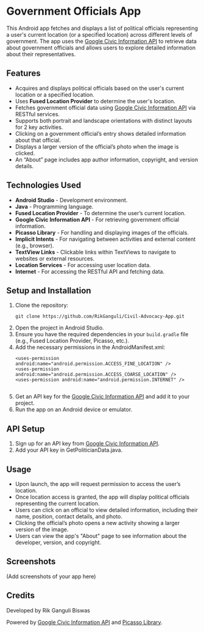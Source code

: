 <h1>Government Officials App</h1>

<p>This Android app fetches and displays a list of political officials representing a user's current location (or a specified location) across different levels of government. The app uses the <a href="https://developers.google.com/civic-information">Google Civic Information API</a> to retrieve data about government officials and allows users to explore detailed information about their representatives.</p>

<h2>Features</h2>
<ul>
  <li>Acquires and displays political officials based on the user's current location or a specified location.</li>
  <li>Uses <strong>Fused Location Provider</strong> to determine the user's location.</li>
  <li>Fetches government official data using <a href="https://developers.google.com/civic-information">Google Civic Information API</a> via RESTful services.</li>
  <li>Supports both portrait and landscape orientations with distinct layouts for 2 key activities.</li>
  <li>Clicking on a government official’s entry shows detailed information about that official.</li>
  <li>Displays a larger version of the official’s photo when the image is clicked.</li>
  <li>An “About” page includes app author information, copyright, and version details.</li>
</ul>

<h2>Technologies Used</h2>
<ul>
  <li><strong>Android Studio</strong> - Development environment.</li>
  <li><strong>Java</strong> - Programming language.</li>
  <li><strong>Fused Location Provider</strong> - To determine the user’s current location.</li>
  <li><strong>Google Civic Information API</strong> - For retrieving government official information.</li>
  <li><strong>Picasso Library</strong> - For handling and displaying images of the officials.</li>
  <li><strong>Implicit Intents</strong> - For navigating between activities and external content (e.g., browser).</li>
  <li><strong>TextView Links</strong> - Clickable links within TextViews to navigate to websites or external resources.</li>
  <li><strong>Location Services</strong> - For accessing user location data.</li>
  <li><strong>Internet</strong> - For accessing the RESTful API and fetching data.</li>
</ul>

<h2>Setup and Installation</h2>
<ol>
  <li>Clone the repository:
    <pre><code>git clone https://github.com/RikGanguli/Civil-Advocacy-App.git</code></pre>
  </li>
  <li>Open the project in Android Studio.</li>
  <li>Ensure you have the required dependencies in your <code>build.gradle</code> file (e.g., Fused Location Provider, Picasso, etc.).</li>
  <li>Add the necessary permissions in the AndroidManifest.xml:
    <pre><code>&lt;uses-permission android:name="android.permission.ACCESS_FINE_LOCATION" /&gt;
&lt;uses-permission android:name="android.permission.ACCESS_COARSE_LOCATION" /&gt;
&lt;uses-permission android:name="android.permission.INTERNET" /&gt;
    </code></pre>
  </li>
  <li>Get an API key for the <a href="https://developers.google.com/civic-information">Google Civic Information API</a> and add it to your project.</li>
  <li>Run the app on an Android device or emulator.</li>
</ol>

<h2>API Setup</h2>
<ol>
  <li>Sign up for an API key from <a href="https://developers.google.com/civic-information">Google Civic Information API</a>.</li>
  <li>Add your API key in GetPoliticianData.java.</li>
</ol>

<h2>Usage</h2>
<ul>
  <li>Upon launch, the app will request permission to access the user’s location.</li>
  <li>Once location access is granted, the app will display political officials representing the current location.</li>
  <li>Users can click on an official to view detailed information, including their name, position, contact details, and photo.</li>
  <li>Clicking the official’s photo opens a new activity showing a larger version of the image.</li>
  <li>Users can view the app's "About" page to see information about the developer, version, and copyright.</li>
</ul>

<h2>Screenshots</h2>
<p>(Add screenshots of your app here)</p>

<h2>Credits</h2>
<p>Developed by Rik Ganguli Biswas</p>
<p>Powered by <a href="https://developers.google.com/civic-information">Google Civic Information API</a> and <a href="https://square.github.io/picasso/">Picasso Library</a>.</p>
